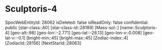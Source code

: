 ﻿---
location: [-28.13,-2.771,98]
type: Station
tags:
- astro/Star

---

# Sculptoris-4

SpocWebEntityId: 28062
isDeleted: false
isReadOnly: false
confidential: public
[star-class::A0]
[star-class-id::28189]
[Mass-sol::]
[name::Sculptoris-4]
[geo-alt::98]
[geo-lon::-2.771]
[geo-lat::-28.13]
[geo-lon-v::0.008]
[geo-lat-v::-0.1]
[bright-min::45]
[bright-max::45]
[Zodiac-index::4]
[ZodiacId::28156]
[NextStarId::28063]

